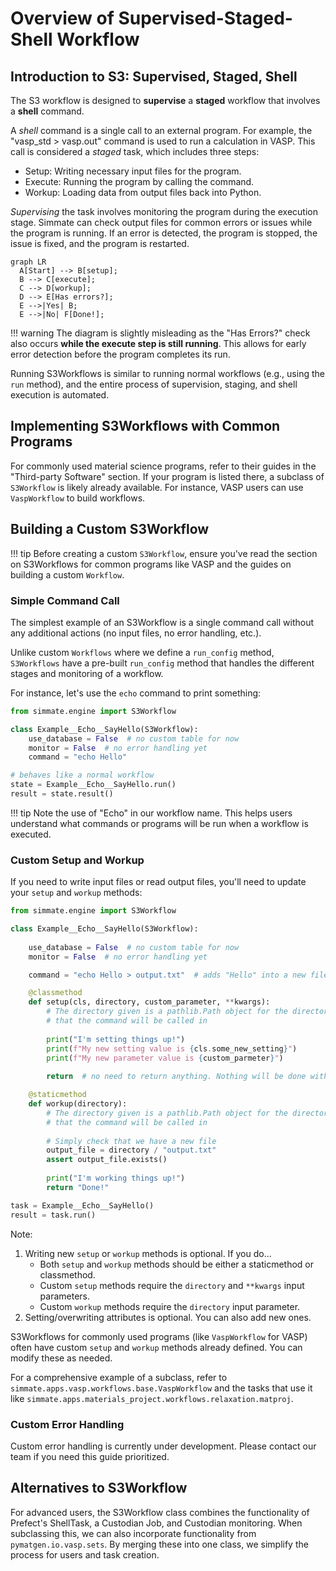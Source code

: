 # Overview of Supervised-Staged-Shell Workflow

## Introduction to S3: Supervised, Staged, Shell

The S3 workflow is designed to **supervise** a **staged** workflow that involves a **shell** command.

A *shell* command is a single call to an external program. For example, the "vasp_std > vasp.out" command is used to run a calculation in VASP. This call is considered a *staged* task, which includes three steps:

- Setup: Writing necessary input files for the program.
- Execute: Running the program by calling the command.
- Workup: Loading data from output files back into Python.

*Supervising* the task involves monitoring the program during the execution stage. Simmate can check output files for common errors or issues while the program is running. If an error is detected, the program is stopped, the issue is fixed, and the program is restarted.

``` mermaid
graph LR
  A[Start] --> B[setup];
  B --> C[execute];
  C --> D[workup];
  D --> E[Has errors?];
  E -->|Yes| B;
  E -->|No| F[Done!];
```

!!! warning
    The diagram is slightly misleading as the "Has Errors?" check also occurs **while the execute step is still running**. This allows for early error detection before the program completes its run.

Running S3Workflows is similar to running normal workflows (e.g., using the `run` method), and the entire process of supervision, staging, and shell execution is automated.

## Implementing S3Workflows with Common Programs

For commonly used material science programs, refer to their guides in the "Third-party Software" section. If your program is listed there, a subclass of `S3Workflow` is likely already available. For instance, VASP users can use `VaspWorkflow` to build workflows.

## Building a Custom S3Workflow

!!! tip
    Before creating a custom `S3Workflow`, ensure you've read the section on S3Workflows for common programs like VASP and the guides on building a custom `Workflow`.

### Simple Command Call

The simplest example of an S3Workflow is a single command call without any additional actions (no input files, no error handling, etc.). 

Unlike custom `Workflows` where we define a `run_config` method, `S3Workflows` have a pre-built `run_config` method that handles the different stages and monitoring of a workflow. 

For instance, let's use the `echo` command to print something:

``` python
from simmate.engine import S3Workflow

class Example__Echo__SayHello(S3Workflow):
    use_database = False  # no custom table for now
    monitor = False  # no error handling yet
    command = "echo Hello"

# behaves like a normal workflow
state = Example__Echo__SayHello.run()
result = state.result()
```

!!! tip
    Note the use of "Echo" in our workflow name. This helps users understand what commands or programs will be run when a workflow is executed.

### Custom Setup and Workup

If you need to write input files or read output files, you'll need to update your `setup` and `workup` methods:

``` python
from simmate.engine import S3Workflow

class Example__Echo__SayHello(S3Workflow):
    
    use_database = False  # no custom table for now
    monitor = False  # no error handling yet

    command = "echo Hello > output.txt"  # adds "Hello" into a new file

    @classmethod
    def setup(cls, directory, custom_parameter, **kwargs):
        # The directory given is a pathlib.Path object for the directory
        # that the command will be called in
        
        print("I'm setting things up!")
        print(f"My new setting value is {cls.some_new_setting}")
        print(f"My new parameter value is {custom_parmeter}")
        
        return  # no need to return anything. Nothing will be done with it.

    @staticmethod
    def workup(directory):
        # The directory given is a pathlib.Path object for the directory
        # that the command will be called in
        
        # Simply check that we have a new file
        output_file = directory / "output.txt"
        assert output_file.exists()
        
        print("I'm working things up!")
        return "Done!"

task = Example__Echo__SayHello()
result = task.run()
```

Note:

1. Writing new `setup` or `workup` methods is optional. If you do...
    - Both `setup` and `workup` methods should be either a staticmethod or classmethod.
    - Custom `setup` methods require the `directory` and `**kwargs` input parameters.
    - Custom `workup` methods require the `directory` input parameter.
2. Setting/overwriting attributes is optional. You can also add new ones.

S3Workflows for commonly used programs (like `VaspWorkflow` for VASP) often have custom `setup` and `workup` methods already defined. You can modify these as needed.

For a comprehensive example of a subclass, refer to `simmate.apps.vasp.workflows.base.VaspWorkflow` and the tasks that use it like `simmate.apps.materials_project.workflows.relaxation.matproj`.

### Custom Error Handling

Custom error handling is currently under development. Please contact our team if you need this guide prioritized.

## Alternatives to S3Workflow

For advanced users, the S3Workflow class combines the functionality of Prefect's ShellTask, a Custodian Job, and Custodian monitoring. When subclassing this, we can also incorporate functionality from `pymatgen.io.vasp.sets`. By merging these into one class, we simplify the process for users and task creation.